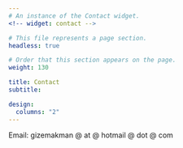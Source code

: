 ```yaml
---
# An instance of the Contact widget.
<!-- widget: contact -->

# This file represents a page section.
headless: true

# Order that this section appears on the page.
weight: 130

title: Contact
subtitle:

design:
  columns: "2"
---
```


Email: gizemakman @ at @ hotmail @ dot @ com
